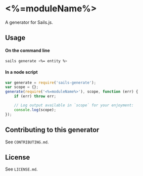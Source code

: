 # <%=moduleName%>

A generator for Sails.js.


## Usage

#### On the command line

```sh
sails generate <%= entity %>
```

#### In a node script

```javascript
var generate = require('sails-generate');
var scope = {};
generate(require('<%=moduleName%>'), scope, function (err) {
	if (err) throw err;

	// Log output available in `scope` for your enjoyment:
	console.log(scope);
});
```


## Contributing to this generator

See `CONTRIBUTING.md`.

## License

See `LICENSE.md`.

